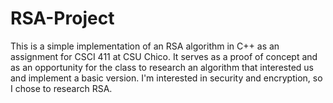 # RSA-Project

This is a simple implementation of an RSA algorithm in C++ as an assignment for CSCI 411 at CSU Chico. It serves as a proof of concept and as an opportunity for the class to research an algorithm that interested us and implement a basic version. I'm interested in security and encryption, so I chose to research RSA. 
